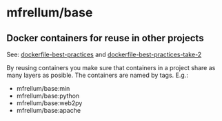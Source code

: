 mfrellum/base
===============
Docker containers for reuse in other projects
---------------------------------------------
See: [dockerfile-best-practices](http://crosbymichael.com/dockerfile-best-practices.html) and [dockerfile-best-practices-take-2](http://crosbymichael.com/dockerfile-best-practices-take-2.html)

By reusing containers you make sure that containers in a project share as many layers as posible.
The containers are named by tags.
E.g.:
- mfrellum/base:min
- mfrellum/base:python
- mfrellum/base:web2py
- mfrellum/base:apache
